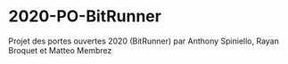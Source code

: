 # 2020-PO-BitRunner
Projet des portes ouvertes 2020 (BitRunner) par Anthony Spiniello, Rayan Broquet et Matteo Membrez
